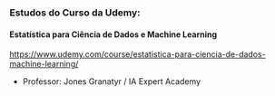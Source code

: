 ### Estudos do Curso da Udemy:
#### Estatística para Ciência de Dados e Machine Learning
https://www.udemy.com/course/estatistica-para-ciencia-de-dados-machine-learning/

- Professor: Jones Granatyr / IA Expert Academy

